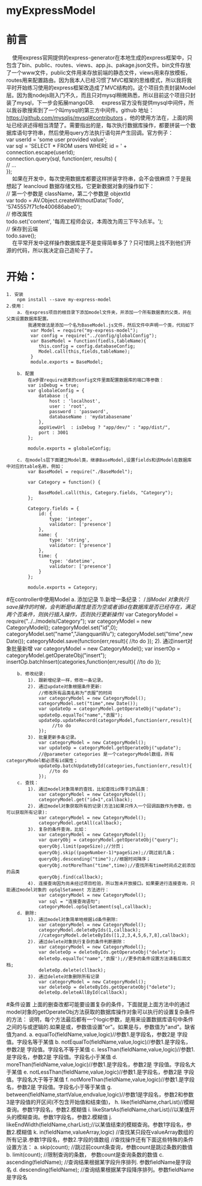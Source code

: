 # myExpressModel
# 前言
&nbsp;&nbsp;&nbsp;&nbsp;使用express官网提供的express-generator在本地生成的express框架中，只包含了bin、public、routes、views、app.js、pakage.json文件。bin文件存放了一个www文件，public文件用来存放前端的静态文件，views用来存放模板，routes用来配置路由。因为我本人已经习惯了MVC框架的思维模式，所以我将我平时开始练习使用的express框架改造成了MVC结构的。这个项目负责封装Model 层。因为我nodejs刚入门不久，而且只对mysql稍微熟悉，所以目前这个项目只封装了mysql，下一步会拓展mangoDB.
&nbsp;&nbsp;&nbsp;&nbsp;express官方没有提供mysql中间件，所以我谷歌搜索到了一个叫mysql的第三方中间件。github 地址：https://github.com/mysqljs/mysql#contributors 。他的使用方法在，上面的网址已经讲述得相当清楚了。需要指出的是，每次执行数据库操作，都要拼装一个数据库语句字符串，然后使用query方法执行语句并产生回调。官方例子：<br/>
   var userId = 'some user provided value';<br/>
var sql    = 'SELECT * FROM users WHERE id = ' + connection.escape(userId);<br/>
connection.query(sql, function(err, results) {<br/>
  // ...<br/>
});<br/>
&nbsp;&nbsp;&nbsp;&nbsp;如果在开发中，每次使用数据库都要这样拼装字符串，会不会很麻烦？于是我想起了 leancloud 数据存储文档，它更新数据对象的操作如下：<br/>
// 第一个参数是 className，第二个参数是 objextId<br/>
  var todo = AV.Object.createWithoutData('Todo', '5745557f71cfe400686abe0');<br/>
  // 修改属性<br/>
  todo.set('content', '每周工程师会议，本周改为周三下午3点半。');<br/>
  // 保存到云端<br/>
  todo.save();<br/>
  &nbsp;&nbsp;&nbsp;&nbsp;在平常开发中这样操作数据库是不是变得简单多了？只可惜网上找不到他们开源的代码，所以我决定自己造轮子了。
# 开始：
    1. 安装
        npm install --save my-express-model
    2.使用：
        a. 在express项目的根目录下添加model文件夹，并添加一个所有数据表的父类，并在父类设置数据库配置。
       		我通常做法是添加一个名为BaseModel.js文件，然后文件中声明一个类，代码如下
	         var Model = require("my-express-model");
	         var config = require("../config/globalConfig");
	         var BaseModel = function(fiedls,tableName){
	            this.config = config.databaseConfig;
	            Model.call(this,fields,tableName);
	         }
	         module.exports = BaseModel;
       
        b. 配置
        	在a步骤require进来的config文件里面配置数据库的端口等参数：
	        var isDebug = true;
			var globaleConfig = {
				database :{
					host : 'localhost',
					user : 'root',
					password : 'password',
					databaseName : 'mydatabasename'
				},
				appViewUrl  : isDebug ? "app/dev/" : "app/dist/",
				port : 3001
			};

			module.exports = globaleConfig;

		c. 在models层下面建立Model类，继承BaseModel,设置fields和该Model在数据库中对应的table名称，例如：
			var BaseModel = require("./BaseModel");

			var Category = function() {

			    BaseModel.call(this, Category.fields, "Category");
			};

			Category.fields = {
			    id: {
			        type: 'integer',
			        validator: ['presence']
			    },
			    name: {
			        type: 'string',
			        validator: ['presence']
			    },
			    time: {
			        type: 'datetime',
			        validator: ['presence']
			    }
			};

			module.exports = Category;

#在controller中使用Model
		a. 添加记录
			1).新增一条纪录：
				 /*当Model 对象执行save操作的时候，会判断是id属性是否为空或者该id在数据库是否已经存在，满足两个否条件，则执行插入操作，否则执行更新操作*/
	       		 var CategoryModel = require("../../models/Category");
	       		 var categoryModel = new CategoryModel();
				 categoryModel.set("id",0);
				 categoryModel.set("name","JiangquanWu");
				 categoryModel.set("time",new Date());
				 categoryModel.save(function(err,result){
					 //to do
				 });
			2). 通过insert对象批量新增
				var categoryModel = new CategoryModel();
				var insertOp = categoryModel.getOperateObj("insert");
				insertOp.batchInsert(categories,function(err,result){
					 //to do
				});

		b. 修改纪录:
			1). 跟新增纪录一样，修改一条记录。
			2). 通过update对象根据条件更新:
				//修改所有品类名称为“衣服”的时间
				var categoryModel = new CategoryModel();
				categoryModel.set("time",new Date());
				var updateOp = categoryModel.getOperateObj("update");
				updateOp.equalTo("name","衣服");
				updateOp.updateRecord(categoryModel,function(err,result){
					 //to do
				});
			3). 批量更新多条记录。
				var categoryModel = new CategoryModel();
				var updateOp = categoryModel.getOperateObj("update");
				//@parameter categories 是一个categoryModel数组，所有categoryModel都必须有id属性；
				updateOp.batchUpdateById(categories,function(err,result){
					//to do
				});
		c. 查找：
		    1). 通过model对象简单的查找，比如查找id等于1的品类：
		    	var categoryModel = new CategoryModel();
		    	categoryModel.get("id=1",callback);
		    2). 通过model对象获取所有的记录(方法1如果只传入一个回调函数作为参数，也可以获取所有记录):
		    	var categoryModel = new CategoryModel();
		    	categoryModel.getAll(callback);
		    3). 复杂的条件查询，比如：
		    	var categoryModel = new CategoryModel();
		    	var queryObj = categoryModel.getOperateObj("query");
				queryObj.limit(pageSize);//分页；
				queryObj.skip((pageNumber-1)*pageSize);//跳过前几条；
				queryObj.descending("time");//根据时间降序；
				queryObj.notMoreThan("time",time);//查找所有time时间点之前添加的品类
				queryObj.find(callback);
			4). 连接查询因为尚未经过项目检验，所以暂未开放接口。如果要进行连接查询，只能通过model对象的 opSqlSetament 方法进行：
				var categoryModel = new CategoryModel();
				var sql = "连接查询语句";
				categoryModel.opSqlSetament(sql,callback);
		d. 删除:
			1). 通过model对象简单地根据id条件删除:
				var categoryModel = new CategoryModel();
				categoryModel.deleteByIds(1,callback);
				//categoryModel.deleteByIds([1,2,3,4,5,6,7,8],callback);
			2). 通过delete对象执行复杂的条件判断删除：
				var categoryModel = new CategoryModel();
				var deleteOp = deleteByIds.getOperateObj("delete");
				deleteOp.equalTo("name",'衣服');//更多的条件设置方法请看后面文档;
				deleteOp.delete(cllback);
			3). 通过delete对象删除所有记录
				var categoryModel = new CategoryModel();
				var deleteOp = deleteByIds.getOperateObj("delete");
				deleteOp.deleteAllById(callback);
#条件设置
	上面的删查改都可能要设置复杂的条件，下面就是上面方法中的通过model对象的getOperateObj方法获取的数据库操作对象可以执行的设置复杂条件的方法：
	说明，每个方法最后都有一个logic参数，是用来设置数据库语句中条件之间的与或逻辑的.如果是或，参数值设置"or"。如果是与，参数值为"and"。缺省值为and.
	a. equalTo(fieldName,value,logic)//参数1.是字段名，参数2是 字段值。字段名等于某值
	b. notEqualTo(fieldName,value,logic)//参数1.是字段名，参数2是 字段值。字段名不等于某值
	c. lessThan(fieldName,value,logic)//参数1.是字段名，参数2是 字段值。字段名小于某值
	d. moreThan(fieldName,value,logic)//参数1.是字段名，参数2是 字段值。字段名大于某值
	e. notLessThan(fieldName,value,logic)//参数1.是字段名，参数2是 字段值。字段名大于等于某值
	f. notMoreThan(fieldName,value,logic)//参数1.是字段名，参数2是 字段值。字段名小于等于某值
	g. between(fieldName,startValue,endvalue,logic)//参数1是字段名，参数2和参数3是字段值的开区间(不包含开始值和结束值)，
	h. like(fieldName,charList)//模糊查询。参数1字段名，参数2.模糊值
	i. likeStartAs(fieldName,charList)//以某值开头的模糊查询。参数1字段名，参数2.模糊值
	j. likeEndWidth(fieldName,charList);//以某值结束的模糊查询。参数1字段名，参数2.模糊值
	k. in(fieldName,valueArray,logic) //查找某只段在valueArray数组的所有记录.参数1字段名，参数2.字段的值数组
	//查找操作还有下面这些特殊的条件设置方法：
	a. skip(count); //跳过前count条查询，参数count是跳过条数的数值
	b. limit(count); //限制查询的条数， 参数count是查询条数的数值
	c. ascending(fieldName); //查询结果根据某字段升序排列. 参数fieldName是字段名
	d. descending(fieldName); //查询结果根据某字段降序排列。参数fieldName是字段名